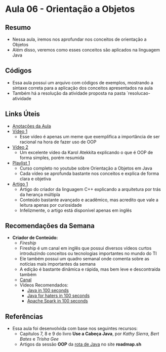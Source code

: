 # Aula 06 - Orientação a Objetos

## Resumo

- Nessa aula, iremos nos aprofundar nos conceitos de orientação a Objetos
- Além disso, veremos como esses conceitos são aplicados na linguagem Java

## Códigos

- Essa aula possui um arquivo com códigos de exemplos, mostrando a sintaxe correta para a aplicação dos conceitos apresentados na aula
- Também há a resolução da atividade proposta na pasta `resolucao-atividade

## Links Úteis

- [Anotações da Aula](https://excalidraw.com/#json=J0rZwc91yTa9ImDt1gko6,asHjG4GExLLM760POz2sOQ)
- [Vídeo 1](https://www.youtube.com/watch?v=UubmwhIbHUY)
  - Esse vídeo é apenas um meme que exemplifica a importância de ser racional na hora de fazer uso de OOP
- [Vídeo 2](https://www.youtube.com/watch?v=dXZRgW-X2ls&pp=ygUWb3JpZW50YcOnw6NvIGEgb2JqZXRvcw%3D%3D)
  - Um excelente vídeo da Karol Atekkita explicando o que é OOP de forma simples, porém resumida
- [Playlist 1](https://www.youtube.com/watch?v=KlIL63MeyMY&list=PLHz_AreHm4dkqe2aR0tQK74m8SFe-aGsY)
  - Curso completo no youtube sobre Orientação a Objetos em Java
  - Cada vídeo se aprofunda bastante nos conceitos e explica de forma clara e objetiva
- [Artigo 1](https://www.usenix.org/legacy/publications/compsystems/1989/fall_stroustrup.pdf)
  - Artigo do criador da linguagem C++ explicando a arquitetura por trás da herança múltipla
  - Conteúdo bastante avançado e acadêmico, mas acredito que vale a leitura apenas por curiosidade
  - Infelizmente, o artigo está disponível apenas em inglês

## Recomendações da Semana

- **Criador de Conteúdo:**
  - *Fireship*
  - Fireship é um canal em inglês que possui diversos vídeos curtos introduzindo conceitos ou tecnologias importantes no mundo do TI
  - Ele também possui um quadro semanal onde comenta sobre as notícias mais importantes da semana
  - A edição é bastante dinâmica e rápida, mas bem leve e descontraída também
  - [Canal](https://www.youtube.com/@Fireship)
  - Vídeos Recomendados:
    - [Java in 100 seconds](https://www.youtube.com/watch?v=l9AzO1FMgM8)
    - [Java for haters in 100 seconds](https://www.youtube.com/watch?v=m4-HM_sCvtQ)
    - [Apache Spark in 100 seconds](https://www.youtube.com/watch?v=IELMSD2kdmk)

## Referências

- Essa aula foi desenvolvida com base nos seguintes recursos:
  - Capítulos 7, 8 e 9 do livro **Use a Cabeça Java**, por *Kathy Sierra*, *Bert Bates* e *Trisha Gee*
  - Artigos da sessão **OOP** da [rota de Java](https://roadmap.sh/java) no site **roadmap.sh**

